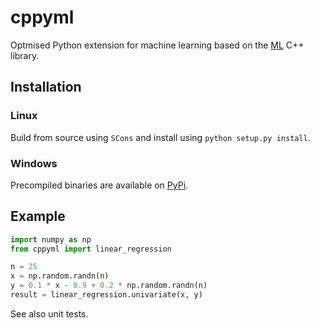 # cppyml

Optmised Python extension for machine learning based on the [ML](https://github.com/romanwerpachowski/ML) C++ library.

## Installation

### Linux

Build from source using `SCons` and install using `python setup.py install`.

### Windows

Precompiled binaries are available on [PyPi](https://pypi.org/project/cppyml/).

## Example

```python
import numpy as np
from cppyml import linear_regression

n = 25
x = np.random.randn(n)
y = 0.1 * x - 0.9 + 0.2 * np.random.randn(n)
result = linear_regression.univariate(x, y)
```

See also unit tests.